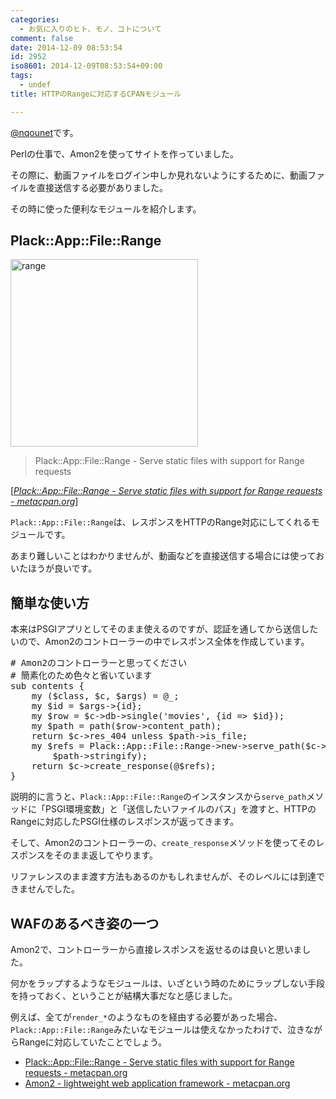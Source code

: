 ```yaml
---
categories:
  - お気に入りのヒト、モノ、コトについて
comment: false
date: 2014-12-09 08:53:54
id: 2952
iso8601: 2014-12-09T08:53:54+09:00
tags:
  - undef
title: HTTPのRangeに対応するCPANモジュール

---
```


<p><a href="https://twitter.com/nqounet">@nqounet</a>です。</p>

<p>Perlの仕事で、Amon2を使ってサイトを作っていました。</p>

<p>その際に、動画ファイルをログイン中しか見れないようにするために、動画ファイルを直接送信する必要がありました。</p>

<p>その時に使った便利なモジュールを紹介します。</p>



<h2>Plack::App::File::Range</h2>

<p><a href="http://www.nishimiyahara.net/wp-content/uploads/2014/12/range.jpg"><img src="http://www.nishimiyahara.net/wp-content/uploads/2014/12/range-300x300.jpg" alt="range" width="300" height="300" class="alignright size-medium wp-image-2956" /></a></p>

<blockquote cite="https://metacpan.org/pod/Plack::App::File::Range" title="Plack::App::File::Range - Serve static files with support for Range requests - metacpan.org" class="blockquote"><p>Plack::App::File::Range - Serve static files with support for Range requests</p></blockquote>

<div class="cite">[<cite><a href="https://metacpan.org/pod/Plack::App::File::Range">Plack::App::File::Range - Serve static files with support for Range requests - metacpan.org</a></cite>]</div>

<p><code>Plack::App::File::Range</code>は、レスポンスをHTTPのRange対応にしてくれるモジュールです。</p>

<p>あまり難しいことはわかりませんが、動画などを直接送信する場合には使っておいたほうが良いです。</p>

<h2>簡単な使い方</h2>

<p>本来はPSGIアプリとしてそのまま使えるのですが、認証を通してから送信したいので、Amon2のコントローラーの中でレスポンス全体を作成しています。</p>

<pre class="lang:perl">
# Amon2のコントローラーと思ってください
# 簡素化のため色々と省いています
sub contents {
    my ($class, $c, $args) = @_;
    my $id = $args->{id};
    my $row = $c->db->single('movies', {id => $id});
    my $path = path($row->content_path);
    return $c->res_404 unless $path->is_file;
    my $refs = Plack::App::File::Range->new->serve_path($c->req->env,
        $path->stringify);
    return $c->create_response(@$refs);
}
</pre>

<p>説明的に言うと、<code>Plack::App::File::Range</code>のインスタンスから<code>serve_path</code>メソッドに「PSGI環境変数」と「送信したいファイルのパス」を渡すと、HTTPのRangeに対応したPSGI仕様のレスポンスが返ってきます。</p>

<p>そして、Amon2のコントローラーの、<code>create_response</code>メソッドを使ってそのレスポンスをそのまま返してやります。</p>

<p>リファレンスのまま渡す方法もあるのかもしれませんが、そのレベルには到達できませんでした。</p>

<h2>WAFのあるべき姿の一つ</h2>

<p>Amon2で、コントローラーから直接レスポンスを返せるのは良いと思いました。</p>

<p>何かをラップするようなモジュールは、いざという時のためにラップしない手段を持っておく、ということが結構大事だなと感じました。</p>

<p>例えば、全てが<code>render_*</code>のようなものを経由する必要があった場合、<code>Plack::App::File::Range</code>みたいなモジュールは使えなかったわけで、泣きながらRangeに対応していたことでしょう。</p>

<ul>
<li><a href="https://metacpan.org/pod/Plack::App::File::Range">Plack::App::File::Range - Serve static files with support for Range requests - metacpan.org</a></li>
<li><a href="https://metacpan.org/pod/Amon2">Amon2 - lightweight web application framework - metacpan.org</a></li>
</ul>
    	